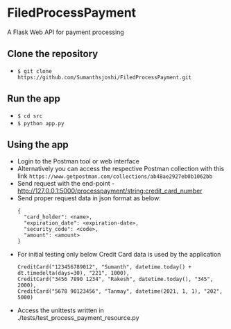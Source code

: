 # FiledProcessPayment
A Flask Web API for payment processing

## Clone the repository
* ```$ git clone https://github.com/Sumanthsjoshi/FiledProcessPayment.git```

## Run the app
* ```$ cd src```
* ```$ python app.py```

## Using the app
* Login to the Postman tool or web interface
* Alternatively you can access the respective Postman collection with this link `https://www.getpostman.com/collections/ab48ae2927eb0b1062bb`
* Send request with the end-point - http://127.0.0.1:5000/processpayment/<string:credit_card_number>
* Send proper request data in json format as below:
  ```
  {
    "card_holder": <name>,
    "expiration_date": <expiration-date>,
    "security_code": <code>,
    "amount": <amount>
  }
  ```
* For initial testing only below Credit Card data is used by the application
  ```
  CreditCard("123456789012", "Sumanth", datetime.today() + dt.timedelta(days=30), "221", 1000),
  CreditCard("3456 7890 1234", "Rakesh", datetime.today(), "345", 2000),
  CreditCard("5678 90123456", "Tanmay", datetime(2021, 1, 1), "202", 5000)
  ```
* Access the unittests written in ./tests/test_process_payment_resource.py
